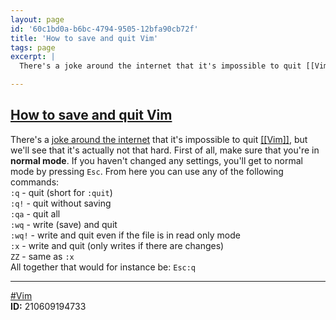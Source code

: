 ```yaml
---
layout: page
id: '60c1bd0a-b6bc-4794-9505-12bfa90cb72f'
title: 'How to save and quit Vim'
tags: page
excerpt: |
  There's a joke around the internet that it's impossible to quit [[Vim]], but we'll see that it's actually not that hard. First of all, make sure that you're in normal mode. If you haven't changed any settings, you'll get to normal mode by pressing Esc. From here you can use any of the following commands:

---
```

  
<h2 class="text-3xl font-semibold mb-4"><a href="/pages/how-to-save-and-quit-vim">How to save and quit Vim</a></h2>

<div class="space-y-2">
<div class="element-block ml-0"><div class="flex-1">There's a <a class="text-indigo-400" href="https://twitter.com/iamdevloper/status/435555976687923200" target="_blank" rel="">joke around the internet</a> that it's impossible to quit <a class="text-teal-400 group" href="/pages/vim"><span class="text-gray-500 group-hover:text-teal-500">[[</span>Vim<span class="text-gray-500 group-hover:text-teal-500">]]</span></a>, but we'll see that it's actually not that hard. First of all, make sure that you're in <strong class="text-rose-400">normal mode</strong>. If you haven't changed any settings, you'll get to normal mode by pressing <code>Esc</code>. From here you can use any of the following commands:</div></div>

<div class="element-block ml-4"><div class="flex-1"><code>:q</code> - quit (short for <code>:quit</code>)</div></div>

<div class="element-block ml-4"><div class="flex-1"><code>:q!</code> - quit without saving</div></div>

<div class="element-block ml-4"><div class="flex-1"><code>:qa</code> - quit all</div></div>

<div class="element-block ml-4"><div class="flex-1"><code>:wq</code> - write (save) and quit</div></div>

<div class="element-block ml-4"><div class="flex-1"><code>:wq!</code> - write and quit even if the file is in read only mode</div></div>

<div class="element-block ml-4"><div class="flex-1"><code>:x</code> - write and quit (only writes if there are changes)</div></div>

<div class="element-block ml-4"><div class="flex-1"><code>ZZ</code> - same as <code>:x</code></div></div>



<div class="element-block ml-0"><div class="flex-1">All together that would for instance be: <code>Esc:q</code></div></div>

<hr class="border-gray-700 !my-5" />

<div class="element-block ml-0"><div class="flex-1"><a class="text-gray-400" href="/pages/vim">#Vim</a></div></div>

<div class="element-block ml-0"><div class="flex-1"><strong class="text-rose-400">ID:</strong> 210609194733</div></div>
</div>



